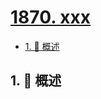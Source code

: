 # [1870. xxx](https://github.com/Tdahuyou/TNotes.leetcode/tree/main/notes/1870.%20xxx)

<!-- region:toc -->

- [1. 📝 概述](#1--概述)

<!-- endregion:toc -->

## 1. 📝 概述
